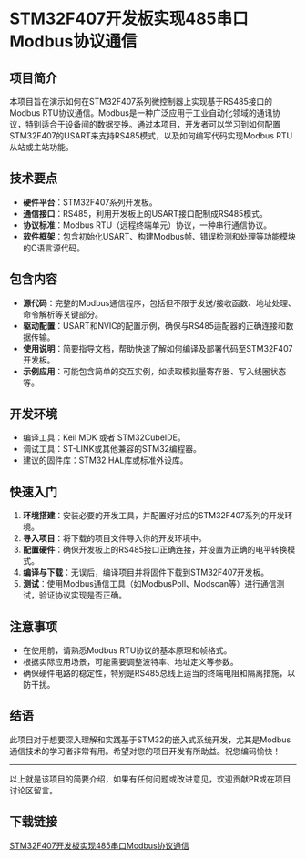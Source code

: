 # STM32F407开发板实现485串口Modbus协议通信

## 项目简介

本项目旨在演示如何在STM32F407系列微控制器上实现基于RS485接口的Modbus RTU协议通信。Modbus是一种广泛应用于工业自动化领域的通讯协议，特别适合于设备间的数据交换。通过本项目，开发者可以学习到如何配置STM32F407的USART来支持RS485模式，以及如何编写代码实现Modbus RTU从站或主站功能。

## 技术要点

- **硬件平台**：STM32F407系列开发板。
- **通信接口**：RS485，利用开发板上的USART接口配制成RS485模式。
- **协议标准**：Modbus RTU（远程终端单元）协议，一种串行通信协议。
- **软件框架**：包含初始化USART、构建Modbus帧、错误检测和处理等功能模块的C语言源代码。

## 包含内容

- **源代码**：完整的Modbus通信程序，包括但不限于发送/接收函数、地址处理、命令解析等关键部分。
- **驱动配置**：USART和NVIC的配置示例，确保与RS485适配器的正确连接和数据传输。
- **使用说明**：简要指导文档，帮助快速了解如何编译及部署代码至STM32F407开发板。
- **示例应用**：可能包含简单的交互实例，如读取模拟量寄存器、写入线圈状态等。

## 开发环境

- 编译工具：Keil MDK 或者 STM32CubeIDE。
- 调试工具：ST-LINK或其他兼容的STM32编程器。
- 建议的固件库：STM32 HAL库或标准外设库。

## 快速入门

1. **环境搭建**：安装必要的开发工具，并配置好对应的STM32F407系列的开发环境。
2. **导入项目**：将下载的项目文件导入你的开发环境中。
3. **配置硬件**：确保开发板上的RS485接口正确连接，并设置为正确的电平转换模式。
4. **编译与下载**：无误后，编译项目并将固件下载到STM32F407开发板。
5. **测试**：使用Modbus通信工具（如ModbusPoll、Modscan等）进行通信测试，验证协议实现是否正确。

## 注意事项

- 在使用前，请熟悉Modbus RTU协议的基本原理和帧格式。
- 根据实际应用场景，可能需要调整波特率、地址定义等参数。
- 确保硬件电路的稳定性，特别是RS485总线上适当的终端电阻和隔离措施，以防干扰。

## 结语

此项目对于想要深入理解和实践基于STM32的嵌入式系统开发，尤其是Modbus通信技术的学习者非常有用。希望对您的项目开发有所助益。祝您编码愉快！

---

以上就是该项目的简要介绍，如果有任何问题或改进意见，欢迎贡献PR或在项目讨论区留言。

## 下载链接

[STM32F407开发板实现485串口Modbus协议通信](https://pan.quark.cn/s/c68a8ebd24db)